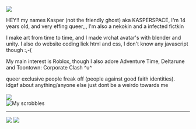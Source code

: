 <img src="https://kasperspace.nekoweb.org/images/altlogo.png">
<p>HEY!! my names Kasper (not the friendly ghost) aka KASPERSPACE, I'm 14 years old, and very effing queer,,, I'm also a nekokin and a infected fictkin</p>
<p>I make art from time to time, and I made vrchat avatar's with blender and unity. I also do website coding liek html and css, I don't know any javascript though :,-(</p>
<p>My main interest is Roblox, though I also adore Adventure Time, Deltarune and Toontown: Corporate Clash ^u^</p>

queer exclusive people freak off
(people against good faith identities). 
</br>
idgaf about anything/anyone else just dont be a weirdo towards me
<br><br>
![](https://komarev.com/ghpvc/?username=kasperspace&color=ff69b4)
<br>
![My scrobbles](https://lastfm-recently-played.vercel.app/api?user=kasperspace&count=6)

<hr>

[<img src="https://64.media.tumblr.com/99623f5e91f05a63465e4c2539189242/45df70cb40fc600d-10/s100x200/2ce53af778bba48e70e2badc64d38ba7ad84f103.gifv">](https://www.tumblr.com/icyporcelain/788310544523378688/assorted-infected-graphics-all-made-by)
[<img src="https://64.media.tumblr.com/645f92044dbc28f9e52382d1e5f0ba56/d4c595cd0abbd0c4-00/s100x200/36fd8b99d440dbd291981b56b32eeb923858e5d3.gifv">](https://www.tumblr.com/skeletonenthusiasts/783355435564531712/userbar-userbox-buttons-blinkie-stamp-userbox-userb)
